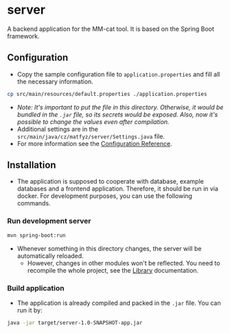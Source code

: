 # server

A backend application for the MM-cat tool. It is based on the Spring Boot framework.

## Configuration

- Copy the sample configuration file to `application.properties` and fill all the necessary information.
```bash
cp src/main/resources/default.properties ./application.properties
```
- *Note: It's important to put the file in this directory. Otherwise, it would be bundled in the `.jar` file, so its secrets would be exposed. Also, now it's possible to change the values even after compilation.*
- Additional settings are in the `src/main/java/cz/matfyz/server/Settings.java` file.
- For more information see the [Configuration Reference](https://docs.spring.io/spring-boot/docs/current/reference/html/features.html#features.external-config).

## Installation

- The application is supposed to cooperate with database, example databases and a frontend application. Therefore, it should be run in via docker. For development purposes, you can use the following commands.

### Run development server

```bash
mvn spring-boot:run
```
- Whenever something in this directory changes, the server will be automatically reloaded.
    - However, changes in other modules won't be reflected. You need to recompile the whole project, see the [Library](../README.md) documentation.

### Build application

- The application is already compiled and packed in the `.jar` file. You can run it by:
```bash
java -jar target/server-1.0-SNAPSHOT-app.jar
```
